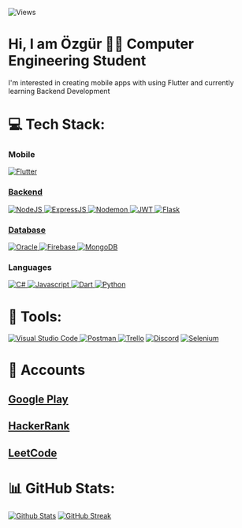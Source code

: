 ![Views](https://komarev.com/ghpvc/?username=your-github-Ozgur-Ulusoy)

<h1 aligment='Center'> Hi, I am Özgür 👨‍💻 Computer Engineering Student</h1>
I'm interested in creating mobile apps with using Flutter and currently learning Backend Development

# 💻 Tech Stack:
<h3>Mobile</h3>
<a href="https://flutter.dev" target="_blank" rel=”noopener”> <img src="https://img.shields.io/badge/Flutter-%2302569B.svg?style=for-the-badge&logo=Flutter&logoColor=white" alt="Flutter"/</a>

</br>

<h3>Backend</h3>
<a href="https://nodejs.org/en/about" target="_blank" rel=”noopener”> <img src="https://img.shields.io/badge/node.js-6DA55F?style=for-the-badge&logo=node.js&logoColor=white" alt="NodeJS"/</a>
<a href="https://expressjs.com" target="_blank" rel=”noopener”> <img src="https://img.shields.io/badge/express.js-%23404d59.svg?style=for-the-badge&logo=express&logoColor=%2361DAFB" alt="ExpressJS"/> </a>
<a href="https://www.npmjs.com/package/nodemon" target="_blank" rel=”noopener”> <img src="https://img.shields.io/badge/NODEMON-%23323330.svg?style=for-the-badge&logo=nodemon&logoColor=%BBDEAD" alt="Nodemon"/</a>
<a href="https://www.npmjs.com/package/jsonwebtoken" target="_blank" rel=”noopener”> <img src="https://img.shields.io/badge/JWT-black?style=for-the-badge&logo=JSON%20web%20tokens" alt="JWT"/</a>
<a href="https://flask.palletsprojects.com/en/3.0.x/" target="_blank" rel=”noopener”> <img src="https://img.shields.io/badge/flask-%23000.svg?style=for-the-badge&logo=flask&logoColor=white" alt="Flask"/</a>

<br/>

<h3>Database</h3>
<a href= "https://www.oracle.com" target = "_blank" rel="noopener"> <img src= "https://img.shields.io/badge/Oracle-F80000?style=for-the-badge&logo=Oracle&logoColor=white" alt="Oracle"/> </a>
<a href="https://firebase.google.com" target="_blank" rel=”noopener”> <img src="https://img.shields.io/badge/Firebase-039BE5?style=for-the-badge&logo=Firebase&logoColor=white" alt="Firebase"/> </a>
<a href="https://www.mongodb.com" target="_blank" rel=”noopener”> <img src="https://img.shields.io/badge/MongoDB-%234ea94b.svg?style=for-the-badge&logo=mongodb&logoColor=white" alt="MongoDB"/> </a>

<h3>Languages</h3>
<a href="https://learn.microsoft.com/en-us/dotnet/csharp/" target="_blank" rel=”noopener”> <img src="https://img.shields.io/badge/c%23-%23239120.svg?style=for-the-badge&logo=c-sharp&logoColor=white" alt="C#"/> </a>
<a href="https://developer.mozilla.org/en-US/docs/Web/JavaScript" target="_blank" rel=”noopener”> <img src="https://img.shields.io/badge/javascript-%23323330.svg?style=for-the-badge&logo=javascript&logoColor=%23F7DF1E" alt="Javascript"/> </a>
<a href="https://dart.dev" target="_blank" rel=”noopener”> <img src="https://img.shields.io/badge/dart-%230175C2.svg?style=for-the-badge&logo=dart&logoColor=white" alt="Dart"/> </a> 
<a href="https://www.python.org" target="_blank" rel=”noopener”> <img src="https://img.shields.io/badge/python-3670A0?style=for-the-badge&logo=python&logoColor=ffdd54" alt="Python"/> </a> 

<br/>

# 🔧 Tools:

<a href="https://code.visualstudio.com" target="_blank" rel=”noopener”> <img src="https://img.shields.io/badge/Visual%20Studio%20Code-0078d7.svg?style=for-the-badge&logo=visual-studio-code&logoColor=white" alt="Visual Studio Code"/> </a> 
<a href="https://www.postman.com" target="_blank" rel=”noopener”> <img src="https://img.shields.io/badge/Postman-FF6C37?style=for-the-badge&logo=postman&logoColor=white" alt="Postman"/> </a> 
<a href="https://trello.com/home" target="_blank" rel=”noopener”> <img src="https://img.shields.io/badge/Trello-%23026AA7.svg?style=for-the-badge&logo=Trello&logoColor=white" alt="Trello"/></a>
<a href="https://discord.com" target="_blank" rel=”noopener”> <img src="https://img.shields.io/badge/Discord-%235865F2.svg?style=for-the-badge&logo=discord&logoColor=white" alt="Discord"/></a>
<a href="https://www.selenium.dev" target="_blank" rel=”noopener”> <img src="https://img.shields.io/badge/-selenium-%43B02A?style=for-the-badge&logo=selenium&logoColor=white" alt="Selenium"/></a>

# 🔗 Accounts
<h2> <a href = "https://play.google.com/store/apps/developer?id=Özgür+Taylan+Ulusoy" target = "_blank" rel = "noopener" >Google Play</a></h2>
<h2> <a href = "https://www.hackerrank.com/profile/ozgurcoderr" target = "_blank" rel = "noopener" >HackerRank</a></h2>
<h2> <a href = "https://leetcode.com/ozgurcoderr/" target = "_blank" rel = "noopener" >LeetCode</a></h2>


# 📊 GitHub Stats:
[![Github Stats](https://github-readme-stats.vercel.app/api?username=Ozgur-Ulusoy&show_icons=true&theme=radical)](https://github.com/Ozgur-Ulusoy) 
[![GitHub Streak](https://streak-stats.demolab.com/?user=Ozgur-Ulusoy)](https://github.com/Ozgur-Ulusoy) <br/>

